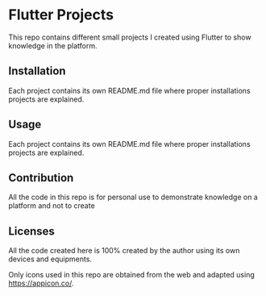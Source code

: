 # Flutter Projects

This repo contains different small projects I created using Flutter to show knowledge in the platform. 

## Installation
Each project contains its own README.md file where proper installations projects are explained. 

## Usage
Each project contains its own README.md file where proper installations projects are explained. 

## Contribution
All the code in this repo is for personal use to demonstrate knowledge on a platform and not to create 

## Licenses

All the code created here is 100% created by the author using its own devices and equipments. 

Only icons used in this repo are obtained from the web and adapted using https://appicon.co/.
